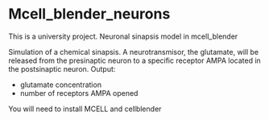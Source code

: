# Mcell_blender_neurons
This is a university project. Neuronal sinapsis model in mcell_blender

Simulation of a chemical sinapsis. A neurotransmisor, the glutamate, will be released from the presinaptic neuron to a specific receptor AMPA located in the postsinaptic neuron. 
Output:
- glutamate concentration
- number of receptors AMPA opened


You will need to install MCELL and cellblender
